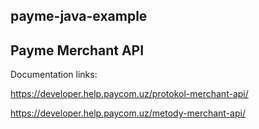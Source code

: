 ## payme-java-example

## Payme Merchant API 
Documentation links:

https://developer.help.paycom.uz/protokol-merchant-api/

https://developer.help.paycom.uz/metody-merchant-api/
